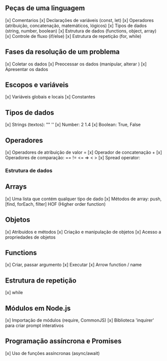 ## Peças de uma linguagem 

[x] Comentarios
[x] Declarações de variáveis (const, let)
[x] Operadores (atribuição, concatenação, matemáticos, lógicos)
[x] Tipos de dados (string, number, boolean)
[x] Estrutura de dados (functions, object, array)
[x] Controle de fluxo (if/else)
[x] Estrutura de repetição (for, while)

## Fases da resolução de um problema

[x] Coletar os dados
[x] Preocessar os dados (manipular, alterar )
[x] Apresentar os dados

## Escopos e variáveis 

[x] Variáveis globais e locais
[x] Constantes

## Tipos de dados

[x] Strings (textos): "" '' 
[x] Number: 2 1.4
[x] Boolean: True, False

## Operadores
[x] Operadores de atribuição de valor =
[x] Operador de concatenação +
[x] Operadores de comparação: == != <= => < >
[x] Spread operator: 

### Estrutura de dados



## Arrays

[x] Uma lista que contém qualquer tipo de dado 
[x] Métodos de array: push, [find, forEach, filter] HOF (Higher order function)

## Objetos

[x] Atribuidos e métodos
[x] Criação e manipulação de objetos
[x] Acesso a propriedades de objetos

## Functions

[x] Criar, passar argumento
[x] Executar
[x] Arrow function / name 

## Estrutura de repetição 

[x] while

## Módulos em Node.js

[x] Importação de módulos (require, CommonJS)
[x] Biblioteca 'inquirer' para criar prompt interativos 

## Programação assíncrona e Promises

[x] Uso de funções assíncronas (async/await)